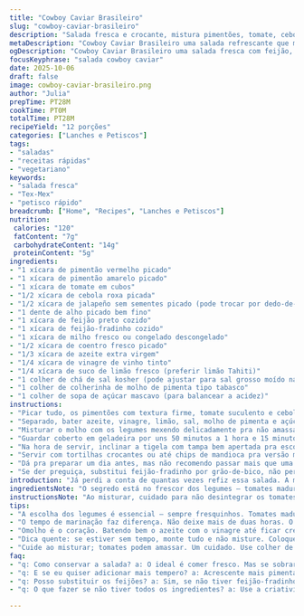 ```yaml
---
title: "Cowboy Caviar Brasileiro"
slug: "cowboy-caviar-brasileiro"
description: "Salada fresca e crocante, mistura pimentões, tomate, cebola, jalapeño, alho, feijão preto, feijão-fradinho, milho e coentro. Molho vibrante com azeite, vinagre de vinho tinto, limão, molho de pimenta e açúcar mascavo. Marinada que casa sabores e texturas, com toque picante e crocância. Pra deixar pronto, refrigera um pouco, drenando depois o excesso do molho. Ótima pra petiscar com tortilhas ou usar como acompanhamento em churrascos ou feijoadas. Versátil e adaptável, troca feijão, ajusta pimenta, e funciona em calor ou frio. Um clássico do Texas com tempero brasileiro."
metaDescription: "Cowboy Caviar Brasileiro uma salada refrescante que mistura feijão com legumes crocantes e molho vibrante; ideal para petiscar ou acompanhar."
ogDescription: "Cowboy Caviar Brasileiro uma salada fresca com feijão, verduras crocantes e um molho picante delicioso; serve como petisco ou acompanhamento."
focusKeyphrase: "salada cowboy caviar"
date: 2025-10-06
draft: false
image: cowboy-caviar-brasileiro.png
author: "Julia"
prepTime: PT28M
cookTime: PT0M
totalTime: PT28M
recipeYield: "12 porções"
categories: ["Lanches e Petiscos"]
tags:
- "saladas"
- "receitas rápidas"
- "vegetariano"
keywords:
- "salada fresca"
- "Tex-Mex"
- "petisco rápido"
breadcrumb: ["Home", "Recipes", "Lanches e Petiscos"]
nutrition: 
 calories: "120"
 fatContent: "7g"
 carbohydrateContent: "14g"
 proteinContent: "5g"
ingredients:
- "1 xícara de pimentão vermelho picado"
- "1 xícara de pimentão amarelo picado"
- "1 xícara de tomate em cubos"
- "1/2 xícara de cebola roxa picada"
- "1/2 xícara de jalapeño sem sementes picado (pode trocar por dedo-de-moça para versão mais brasileira)"
- "1 dente de alho picado bem fino"
- "1 xícara de feijão preto cozido"
- "1 xícara de feijão-fradinho cozido"
- "1 xícara de milho fresco ou congelado descongelado"
- "1/2 xícara de coentro fresco picado"
- "1/3 xícara de azeite extra virgem"
- "1/4 xícara de vinagre de vinho tinto"
- "1/4 xícara de suco de limão fresco (preferir limão Tahiti)"
- "1 colher de chá de sal kosher (pode ajustar para sal grosso moído na hora)"
- "1 colher de colherinha de molho de pimenta tipo tabasco"
- "1 colher de sopa de açúcar mascavo (para balancear a acidez)"
instructions:
- "Picar tudo, os pimentões com textura firme, tomate suculento e cebola que já entrega cheiro do Nordeste. Misturar numa tigela grande: feijão preto, fradinho, milho e coentro."
- "Separado, bater azeite, vinagre, limão, sal, molho de pimenta e açúcar até emulsificar. Esse molho seja vigoroso, com brilho, e cheiro ácido-doce que ativa os sentidos."
- "Misturar o molho com os legumes mexendo delicadamente pra não amassar o tomate. A textura deve ficar vibrante, visual colorido, brilho leve."
- "Guardar coberto em geladeira por uns 50 minutos a 1 hora e 15 minutos. Suficiente pra sabores casar; não mais que 2 horas pra não perder crocância e frescor."
- "Na hora de servir, inclinar a tigela com tampa bem apertada pra escorrer quase todo o líquido. Importante: não despejar tudo, evitar perda de sabor; uso a tampa pra ajudar a segurar os sólidos."
- "Servir com tortilhas crocantes ou até chips de mandioca pra versão mais brasileira. Serve também com pão sírio tostado - quebra o salgado e entrega sabor extra."
- "Dá pra preparar um dia antes, mas não recomendo passar mais que uma noite. Se faltar pimenta, joga umas gotas extras no prato na boca, mantém o frescor."
- "Se der preguiça, substitui feijão-fradinho por grão-de-bico, não perde o espírito. Ah, e não lave o feijão antes de cozinhar; assim mantém sabor e umidade."
introduction: "Já perdi a conta de quantas vezes refiz essa salada. A mistura de pimentões frescos com feijão preto e feijão-fradinho cria uma textura que dança na boca, e o molho ácido, com um toque doce e apimentado, me lembra tons do Nordeste brasileiro com o calor texano. Fiz algumas trocas ao longo do tempo — troquei jalapeño por dedo-de-moça, porque aqui funciona melhor no meu paladar. O truque é dar o tempo certo na geladeira para os sabores se unirem, mas não deixa chegar no ponto onde a crocância desaparece. Marinar demais transforma tudo num caldo sem vida. Serve rápida, serve em festas, serve fora de hora quando a fome bate. Um clássico que virou curinga no meu repertório, sempre causa surpresa."
ingredientsNote: "O segredo está no frescor dos legumes — tomates maduros e firmes dão o corpo. Pode trocar o pimentão vermelho por verde, mas perde a doçura. Para os feijões, prefiro feijão-fradinho porque mantém corpo sem desmanchar. Jalapeño é essencial para a picância, mas uso dedo-de-moça pra controlar mais o fogo. Sal kosher é melhor que o refinado comum, distribui o tempero melhor. Açúcar mascavo na dose certa dá uma redondeza ao molho. Use azeite de boa qualidade; ele é o chefe da emulsão. Se o tempo é curto e não der pra marinar, coloque todos os ingredientes gelados — ajuda no sabor imediato."
instructionsNote: "Ao misturar, cuidado para não desintegrar os tomates; uso colher de silicone pra mexer delicadamente. Essa etapa evita a salada virar uma pasta líquida da qual ninguém gosta. Refrigeração é essencial pra mesclar sabores, mas mais que duas horas e perde o crocante dos pimentões e milho. Na hora de escorrer, uso a tampa da tigela como peneira; evita desperdício, mantém o molho que já ganhou sabor. Se quiser fazer antes do tempo, guarde os ingredientes picados na geladeira e misture só na hora de servir, principalmente os coentros e o alho. Para servir, tortilhas são clássicas, mas pão de alho ou chips de batata-doce oferecem contraste interessante."
tips:
- "A escolha dos legumes é essencial — sempre fresquinhos. Tomates maduros trazem suculência, pimentões crocantes dão textura. Não use pimentões murchos; eles estragam a salada. Trocar o jalapeño é um truque; dedo-de-moça dá gosto, mas ajuste a quantidade. Outra dica: se não tiver coentro, use salsa. O sabor é único, mas ainda fica gostoso."
- "O tempo de marinação faz diferença. Não deixe mais de duas horas. O frescor precisa permanecer. Se sobrar, é melhor levar pra geladeira em potes fechados. O que não gastar é tranquilo; não perca a crocância. E se a salada não tiver tanta pimenta, ponha mais na hora, mas cuidado com o excesso. O bom é controlar a dose."
- "Omolho é o coração. Batendo bem o azeite com o vinagre até ficar cremoso. Se demorar muito, espuma, e isso não é bom. O sal kosher é melhor pra distribuir o sabor; escolha sempre que puder. E açúcar mascavo, um pouquinho realmente ajuda a equilibrar a acidez. Esse detalhe muitas vezes é esquecido, mas faz a diferença."
- "Dica quente: se estiver sem tempo, monte tudo e não misture. Coloque na geladeira. Na hora de servir, mexa e regue o molho. Fica legal. E tortilha é perfeita, mas chips de mandioca são outro nível. Frutos da terra trazem contratempo. Se estiver sem, pão sírio, tostado, também quebra o salgado. Sempre tenha opções na manga."
- "Cuide ao misturar; tomates podem amassar. Um cuidado. Use colher de silicone, ajuda muito a mistura não virar uma pasta. A refrigeração não é só decorativa. É parte do processo, essencial pra unir os sabores, mas sem estragar a crocância. E escorregar o líquido é crucial, mantenha o gosto; use tampa como peneira."
faq:
- "q: Como conservar a salada? a: O ideal é comer fresco. Mas se sobrar, guarde em pote fechado na geladeira. Como o molho pode amolecer, não deixe passar de uma noite; mantém a salada intacta mais tempo."
- "q: E se eu quiser adicionar mais tempero? a: Acrescente mais pimenta direto no prato. Ou, se quiser um toque de sabor diferente, misture um pouco de cominho no molho. Essa mistura traz um aroma especial, mas não exagere."
- "q: Posso substituir os feijões? a: Sim, se não tiver feijão-fradinho, grão-de-bico fica ótimo. Às vezes, até lentilha, mas muda bem o sabor. Cozinhe só até ficar macio, não desmanchar. A textura é fundamental."
- "q: O que fazer se não tiver todos os ingredientes? a: Use a criatividade. Pimentão pode ser verde ou mesmo cenoura crua. E se faltar coentro, use manjericão. O importante é manter o frescor; tudo deve entrar fresco e gostoso."

---
```

